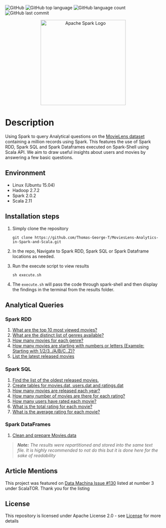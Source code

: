 ![GitHub](https://img.shields.io/github/license/Thomas-George-T/MoviesLens-Analytics-in-Spark-and-Scala?style=plastic)
![GitHub top language](https://img.shields.io/github/languages/top/Thomas-George-T/MoviesLens-Analytics-in-Spark-and-Scala?style=plastic)
![GitHub language count](https://img.shields.io/github/languages/count/Thomas-George-T/MoviesLens-Analytics-in-Spark-and-Scala?style=plastic)
![GitHub last commit](https://img.shields.io/github/last-commit/Thomas-George-T/MoviesLens-Analytics-in-Spark-and-Scala?style=plastic)

<p align="center">
	<a href="#">
		<img src="https://spark.apache.org/images/spark-logo-trademark.png" alt="Apache Spark Logo" width=275>
	</a>
	<br>
</p>


# Description
Using Spark to query Analytical questions on the [MovieLens dataset](https://grouplens.org/datasets/movielens/1m/) containing a million records using Spark. This features the use of Spark RDD, Spark SQL and Spark Dataframes executed on Spark-Shell using Scala API. We aim to draw useful insights about users and movies by answering a few basic questions.

## Environment
* Linux (Ubuntu 15.04)
* Hadoop 2.7.2
* Spark 2.0.2
* Scala 2.11

## Installation steps

1. Simply clone the repository
	```
	git clone https://github.com/Thomas-George-T/MoviesLens-Analytics-in-Spark-and-Scala.git
	```
2. In the repo, Navigate to Spark RDD, Spark SQL or Spark Dataframe locations as needed.

3. Run the execute script to view results
	```
	sh execute.sh
	```
4. The `execute.sh` will pass the code through spark-shell and then display the findings in the terminal from the results folder.

## Analytical Queries

### Spark RDD
1. [What are the top 10 most viewed movies?](/Spark_RDD/Top_10_Most_Viewed_Movies/)
2. [What are the distinct list of genres available?](/Spark_RDD/Distinct_Genres/)
3. [How many movies for each genre?](Spark_RDD/Movies_in_each_genre/)
4. [How many movies are starting with numbers or letters (Example: Starting with 1/2/3../A/B/C..Z)?](Spark_RDD/Movies_starting_with_Letters_or_Numbers/)
5. [List the latest released movies](Spark_RDD/Latest_movies/)

### Spark SQL
1. [Find the list of the oldest released movies.](/Spark_SQL/list_of_the_oldest_movies/)
2. [Create tables for movies.dat, users.dat and ratings.dat](/Spark_SQL/sparkdatalake/)
3. [How many movies are released each year?](/Spark_SQL/movies_each_year/)
4. [How many number of movies are there for each rating?](/Spark_SQL/movies_per_rating/)
6. [How many users have rated each movie?](Spark_SQL/num_users_per_movie)
7. [What is the total rating for each movie?](Spark_SQL/total_rating_per_movie/) 
8. [What is the average rating for each movie?](Spark_SQL/average_rating_per_movie/)

### Spark DataFrames
1. [Clean and prepare Movies.data](Spark_DataFrames/prepare_movies_dat)

> _**Note:** The results were repartitioned and stored into the same text file. It is highly recommended to not do this but it is done here for the sake of readability_

## Article Mentions
This project was featured on [Data Machina Issue #130](https://www.getrevue.co/profile/datamachina/issues/data-machina-issue-130-112552) listed at number 3 under ScalaTOR. Thank you for the listing

## License
This repository is licensed under Apache License 2.0 - see [License](LICENSE.md) for more details


